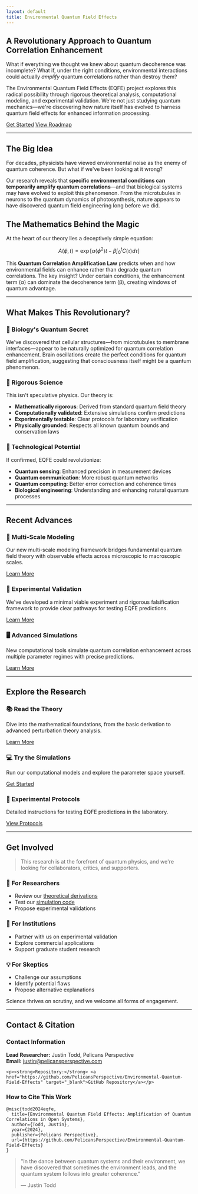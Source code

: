 ```yaml
---
layout: default
title: Environmental Quantum Field Effects
---
```


<div class="hero-section">
  <h2>A Revolutionary Approach to Quantum Correlation Enhancement</h2>

  <p class="lead">What if everything we thought we knew about quantum decoherence was incomplete? What if, under the right conditions, environmental interactions could actually <em>amplify</em> quantum correlations rather than destroy them?</p>

  <p>The Environmental Quantum Field Effects (EQFE) project explores this radical possibility through rigorous theoretical analysis, computational modeling, and experimental validation. We're not just studying quantum mechanics—we're discovering how nature itself has evolved to harness quantum field effects for enhanced information processing.</p>
  
  <div class="cta-buttons">
    <a href="{{ site.baseurl }}/getting-started/" class="cta-btn">Get Started</a>
    <a href="{{ site.baseurl }}/project-roadmap/" class="cta-btn">View Roadmap</a>
  </div>
</div>

---

## The Big Idea

For decades, physicists have viewed environmental noise as the enemy of quantum coherence. But what if we've been looking at it wrong?

Our research reveals that **specific environmental conditions can temporarily amplify quantum correlations**—and that biological systems may have evolved to exploit this phenomenon. From the microtubules in neurons to the quantum dynamics of photosynthesis, nature appears to have discovered quantum field engineering long before we did.

## The Mathematics Behind the Magic

At the heart of our theory lies a deceptively simple equation:

$$
A(\phi,t) = \exp\left[\alpha\langle\phi^2\rangle t - \beta\int_0^t C(\tau) d\tau\right]
$$

This **Quantum Correlation Amplification Law** predicts when and how environmental fields can enhance rather than degrade quantum correlations. The key insight? Under certain conditions, the enhancement term (α) can dominate the decoherence term (β), creating windows of quantum advantage.

---

## What Makes This Revolutionary?

<div class="feature-section">
  <div class="feature-card">
    <h3>🧬 Biology's Quantum Secret</h3>
    <p>We've discovered that cellular structures—from microtubules to membrane interfaces—appear to be naturally optimized for quantum correlation enhancement. Brain oscillations create the perfect conditions for quantum field amplification, suggesting that consciousness itself might be a quantum phenomenon.</p>
  </div>
  
  <div class="feature-card">
    <h3>🔬 Rigorous Science</h3>
    <p>This isn't speculative physics. Our theory is:</p>
    <ul>
      <li><strong>Mathematically rigorous</strong>: Derived from standard quantum field theory</li>
      <li><strong>Computationally validated</strong>: Extensive simulations confirm predictions</li>
      <li><strong>Experimentally testable</strong>: Clear protocols for laboratory verification</li>
      <li><strong>Physically grounded</strong>: Respects all known quantum bounds and conservation laws</li>
    </ul>
  </div>
  
  <div class="feature-card">
    <h3>🚀 Technological Potential</h3>
    <p>If confirmed, EQFE could revolutionize:</p>
    <ul>
      <li><strong>Quantum sensing</strong>: Enhanced precision in measurement devices</li>
      <li><strong>Quantum communication</strong>: More robust quantum networks</li>
      <li><strong>Quantum computing</strong>: Better error correction and coherence times</li>
      <li><strong>Biological engineering</strong>: Understanding and enhancing natural quantum processes</li>
    </ul>
  </div>
</div>

---

## Recent Advances

<div class="feature-section">
  <div class="feature-card">
    <h3>🔄 Multi-Scale Modeling</h3>
    <p>Our new multi-scale modeling framework bridges fundamental quantum field theory with observable effects across microscopic to macroscopic scales.</p>
    <a href="{{ '/multi_scale_framework' | relative_url }}" class="cta-btn">Learn More</a>
  </div>
  
  <div class="feature-card">
    <h3>🧪 Experimental Validation</h3>
    <p>We've developed a minimal viable experiment and rigorous falsification framework to provide clear pathways for testing EQFE predictions.</p>
    <a href="{{ '/experimental_validation' | relative_url }}" class="cta-btn">Learn More</a>
  </div>
  
  <div class="feature-card">
    <h3>🖥️ Advanced Simulations</h3>
    <p>New computational tools simulate quantum correlation enhancement across multiple parameter regimes with precise predictions.</p>
    <a href="{{ '/computational_tools' | relative_url }}" class="cta-btn">Learn More</a>
  </div>
</div>

---

## Explore the Research

<div class="card-grid">
  <div class="card">
    <div class="card-image" style="background-image: url('https://images.unsplash.com/photo-1636466497217-26a8cbeaf0aa?ixlib=rb-4.0.3&auto=format&fit=crop&w=500&q=60');"></div>
    <div class="card-content">
      <h3 class="card-title">📚 Read the Theory</h3>
      <p>Dive into the mathematical foundations, from the basic derivation to advanced perturbation theory analysis.</p>
      <a href="{{ '/theory' | relative_url }}" class="cta-btn">Learn More</a>
    </div>
  </div>
  
  <div class="card">
    <div class="card-image" style="background-image: url('https://images.unsplash.com/photo-1617791160505-6f00504e3519?ixlib=rb-4.0.3&auto=format&fit=crop&w=500&q=60');"></div>
    <div class="card-content">
      <h3 class="card-title">💻 Try the Simulations</h3>
      <p>Run our computational models and explore the parameter space yourself.</p>
      <a href="{{ '/computational_tools' | relative_url }}" class="cta-btn">Get Started</a>
    </div>
  </div>
  
  <div class="card">
    <div class="card-image" style="background-image: url('https://images.unsplash.com/photo-1628595351029-c2bf17511435?ixlib=rb-4.0.3&auto=format&fit=crop&w=500&q=60');"></div>
    <div class="card-content">
      <h3 class="card-title">🔬 Experimental Protocols</h3>
      <p>Detailed instructions for testing EQFE predictions in the laboratory.</p>
      <a href="{{ '/experimental_validation' | relative_url }}" class="cta-btn">View Protocols</a>
    </div>
  </div>
</div>

---

## Get Involved

<blockquote>
This research is at the forefront of quantum physics, and we're looking for collaborators, critics, and supporters.
</blockquote>

<div class="feature-section">
  <div class="feature-card">
    <h3>🤝 For Researchers</h3>
    <ul>
      <li>Review our <a href="{{ '/theory' | relative_url }}">theoretical derivations</a></li>
      <li>Test our <a href="{{ '/computational_tools' | relative_url }}">simulation code</a></li>
      <li>Propose experimental validations</li>
    </ul>
  </div>
  
  <div class="feature-card">
    <h3>🏢 For Institutions</h3>
    <ul>
      <li>Partner with us on experimental validation</li>
      <li>Explore commercial applications</li>
      <li>Support graduate student research</li>
    </ul>
  </div>
  
  <div class="feature-card">
    <h3>💡 For Skeptics</h3>
    <ul>
      <li>Challenge our assumptions</li>
      <li>Identify potential flaws</li>
      <li>Propose alternative explanations</li>
    </ul>
  </div>
</div>

<p class="text-center">Science thrives on scrutiny, and we welcome all forms of engagement.</p>

---

## Contact & Citation

<div class="contact-section">
  <div class="contact-info">
    <h3>Contact Information</h3>
    <p><strong>Lead Researcher:</strong> Justin Todd, Pelicans Perspective<br>
    <strong>Email:</strong> <a href="mailto:justin@pelicansperspective.com">justin@pelicansperspective.com</a></p>
    
    <p><strong>Repository:</strong> <a href="https://github.com/PelicansPerspective/Environmental-Quantum-Field-Effects" target="_blank">GitHub Repository</a></p>
  </div>
  
  <div class="citation-info">
    <h3>How to Cite This Work</h3>
    <div class="code-block">
      <pre><code class="language-bibtex">@misc{todd2024eqfe,
  title={Environmental Quantum Field Effects: Amplification of Quantum Correlations in Open Systems},
  author={Todd, Justin},
  year={2024},
  publisher={Pelicans Perspective},
  url={https://github.com/PelicansPerspective/Environmental-Quantum-Field-Effects}
}</code></pre>
    </div>
  </div>
</div>

<blockquote class="featured-quote">
  <p>"In the dance between quantum systems and their environment, we have discovered that sometimes the environment leads, and the quantum system follows into greater coherence."</p>
  <footer>— Justin Todd</footer>
</blockquote>
